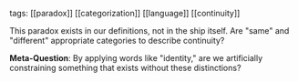 tags: [[paradox]] [[categorization]] [[language]] [[continuity]] 

This paradox exists in our definitions, not in the ship itself. Are "same" and "different" appropriate categories to describe continuity?

**Meta-Question**: By applying words like "identity," are we artificially constraining something that exists without these distinctions?